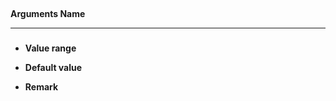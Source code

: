 ## 
 
**Arguments Name**



---

### 

- **Value range**   
      
   
- **Default value**   
      
 
- **Remark**   
   
   
&nbsp; 

